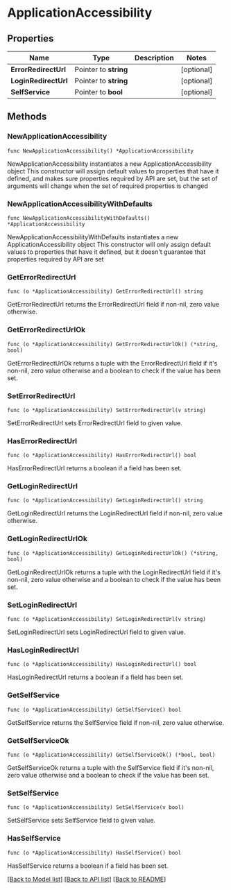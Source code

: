 # ApplicationAccessibility

## Properties

Name | Type | Description | Notes
------------ | ------------- | ------------- | -------------
**ErrorRedirectUrl** | Pointer to **string** |  | [optional] 
**LoginRedirectUrl** | Pointer to **string** |  | [optional] 
**SelfService** | Pointer to **bool** |  | [optional] 

## Methods

### NewApplicationAccessibility

`func NewApplicationAccessibility() *ApplicationAccessibility`

NewApplicationAccessibility instantiates a new ApplicationAccessibility object
This constructor will assign default values to properties that have it defined,
and makes sure properties required by API are set, but the set of arguments
will change when the set of required properties is changed

### NewApplicationAccessibilityWithDefaults

`func NewApplicationAccessibilityWithDefaults() *ApplicationAccessibility`

NewApplicationAccessibilityWithDefaults instantiates a new ApplicationAccessibility object
This constructor will only assign default values to properties that have it defined,
but it doesn't guarantee that properties required by API are set

### GetErrorRedirectUrl

`func (o *ApplicationAccessibility) GetErrorRedirectUrl() string`

GetErrorRedirectUrl returns the ErrorRedirectUrl field if non-nil, zero value otherwise.

### GetErrorRedirectUrlOk

`func (o *ApplicationAccessibility) GetErrorRedirectUrlOk() (*string, bool)`

GetErrorRedirectUrlOk returns a tuple with the ErrorRedirectUrl field if it's non-nil, zero value otherwise
and a boolean to check if the value has been set.

### SetErrorRedirectUrl

`func (o *ApplicationAccessibility) SetErrorRedirectUrl(v string)`

SetErrorRedirectUrl sets ErrorRedirectUrl field to given value.

### HasErrorRedirectUrl

`func (o *ApplicationAccessibility) HasErrorRedirectUrl() bool`

HasErrorRedirectUrl returns a boolean if a field has been set.

### GetLoginRedirectUrl

`func (o *ApplicationAccessibility) GetLoginRedirectUrl() string`

GetLoginRedirectUrl returns the LoginRedirectUrl field if non-nil, zero value otherwise.

### GetLoginRedirectUrlOk

`func (o *ApplicationAccessibility) GetLoginRedirectUrlOk() (*string, bool)`

GetLoginRedirectUrlOk returns a tuple with the LoginRedirectUrl field if it's non-nil, zero value otherwise
and a boolean to check if the value has been set.

### SetLoginRedirectUrl

`func (o *ApplicationAccessibility) SetLoginRedirectUrl(v string)`

SetLoginRedirectUrl sets LoginRedirectUrl field to given value.

### HasLoginRedirectUrl

`func (o *ApplicationAccessibility) HasLoginRedirectUrl() bool`

HasLoginRedirectUrl returns a boolean if a field has been set.

### GetSelfService

`func (o *ApplicationAccessibility) GetSelfService() bool`

GetSelfService returns the SelfService field if non-nil, zero value otherwise.

### GetSelfServiceOk

`func (o *ApplicationAccessibility) GetSelfServiceOk() (*bool, bool)`

GetSelfServiceOk returns a tuple with the SelfService field if it's non-nil, zero value otherwise
and a boolean to check if the value has been set.

### SetSelfService

`func (o *ApplicationAccessibility) SetSelfService(v bool)`

SetSelfService sets SelfService field to given value.

### HasSelfService

`func (o *ApplicationAccessibility) HasSelfService() bool`

HasSelfService returns a boolean if a field has been set.


[[Back to Model list]](../README.md#documentation-for-models) [[Back to API list]](../README.md#documentation-for-api-endpoints) [[Back to README]](../README.md)


